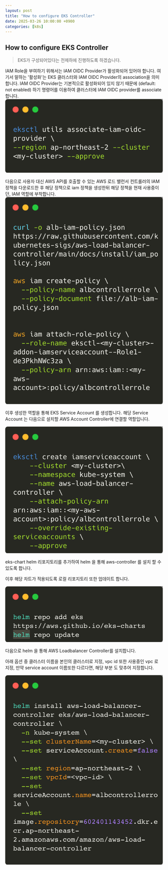 ```yaml
---
layout: post
title: "How to configure EKS Controller"
date: 2025-03-26 10:00:00 +0900
categories: [k8s]
---
```



## How to configure EKS Controller

> EKS가 구성되어있다는 전제하에 진행하도록 하겠습니다.

IAM Role을 부여하기 위해서는 IAM OIDC Provider가 활성화되어 있어야 합니다. 여기서 말하는 '활성화'는 EKS 클러스터와 IAM OIDC Provider의 association을 의미합니다.
IAM OIDC Provider는 기본적으로 활성화되어 있지 않기 때문에 (default: not enabled) 하기 명령어를 이용하여 클러스터에 IAM OIDC provider를 associate 합니다. 
![carbon-5.png](../images/carbon-5.png)

다음으로 사용자 대신 AWS API를 호출할 수 있는 AWS 로드 밸런서 컨트롤러의 IAM 정책을 다운로드한 후 해당 정책으로 iam 정책을 생성한뒤 해당 정책을 현재 사용중이던, IAM 역할에 부착합니다.
![carbon-8.png](../images/carbon-8.png)

이후 생성한 역할을 통해 EKS Service Account 를 생성합니다. 
해당 Service Account 는 다음으로 설치할 AWS Account Controller에 연결할 역할입니다. 

![iamsa.png](../images/iamsa.png)

eks-chart helm 리포지토리를 추가하여 helm 을 통해 aws-controller 를 설치 할 수 있도록 합니다.

이후 해당 차트가 적용되도록 로컬 리포지토리 또한 업데이트 합니다.

![test.png](../images/test.png)

다음으로 helm 을 통해 AWS Loadbalancer Controller를 설치합니다.

아래 옵션 중 클러스터 이름을 본인의 클러스터로 지정,
vpc id 또한 사용중인 vpc 로 지정, 만약 service account 이름또한 다르다면, 해당 부분 도 맞추어 지정합니다.

![ssds.png](../images/ssds.png)